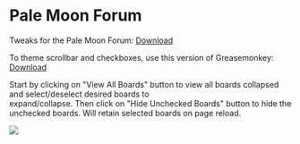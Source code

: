 # Pale Moon Forum
Tweaks for the Pale Moon Forum: <a href="https://raw.githubusercontent.com/srazzano/Pale_Moon_Forum/master/Pale_Moon_Forum.user.js">Download</a>

To theme scrollbar and checkboxes, use this version of Greasemonkey: <a href="https://raw.githubusercontent.com/srazzano/Greasemonkey/master/greasemonkey-PM1.0.2.xpi">Download</a>

Start by clicking on "View All Boards" button to view all boards collapsed and select/deselect desired boards to<br> expand/collapse. Then click on "Hide Unchecked Boards" button to hide the unchecked boards. Will retain selected boards on page reload.

<img src="https://github.com/srazzano/Images/blob/master/forum2.png"/>
